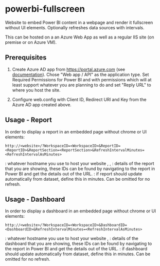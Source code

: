 # powerbi-fullscreen
Website to embed Power BI content in a webpage and render it fullscreen without UI elements. Optionally refreshes data sources with intervals.

This can be hosted on a an Azure Web App as well as a regular IIS site (on premise or on Azure VM).


## Prerequisites

1. Create Azure AD app from https://portal.azure.com (see [documentation](https://docs.microsoft.com/en-us/azure/active-directory/develop/active-directory-integrating-applications)). Chose "Web app / API" as the application type. Set Required Permissions for Power BI and with permissions which will at least support whatever you are planning to do and set "Reply URL" to where you host the site.

2. Configure web.config with Client ID, Redirect URI and Key from the Azure AD app created above.


## Usage - Report

In order to display a report in an embedded page without chrome or UI elements:

```http://<website>/?WorkspaceID=<WorkspaceID>&ReportID=<ReportID>&ReportSection=<ReportSection>&RefreshIntervalMinutes=<RefreshIntervalAsMinutes>```
  
<website>: whatever hostname you use to host your website
<WorkspaceID>, <ReportID>, <ReportSection>: details of the report that you are showing, these IDs can be found by navigating to the report in Power BI and get the details out of the URL.
<RefreshIntervalAsMinutes>: if report should update automatically from dataset, define this in minutes. Can be omitted for no refresh.


## Usage - Dashboard

In order to display a dashboard in an embedded page without chrome or UI elements:

```http://<website>/?WorkspaceID=<WorkspaceID>&DashboardID=<DashboardID>&RefreshIntervalMinutes=<RefreshIntervalAsMinutes>```
  
<website>: whatever hostname you use to host your website
<WorkspaceID>, <DashboardID>: details of the dashboard that you are showing, these IDs can be found by navigating to the report in Power BI and get the details out of the URL.
<RefreshIntervalAsMinutes>: if dashboard should update automatically from dataset, define this in minutes. Can be omitted for no refresh.
